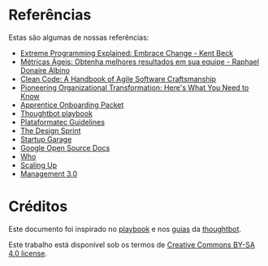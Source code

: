 # Referências

Estas são algumas de nossas referências:

* [Extreme Programming Explained: Embrace Change - Kent Beck](https://www.goodreads.com/book/show/67833.Extreme_Programming_Explained)
* [Métricas Ágeis: Obtenha melhores resultados em sua equipe - Raphael Donaire Albino](https://www.goodreads.com/book/show/35341623-m-tricas-geis)
* [Clean Code: A Handbook of Agile Software Craftsmanship](https://www.goodreads.com/book/show/3735293-clean-code)
* [Pioneering Organizational Transformation: Here's What You Need to Know](https://www.thoughtworks.com/insights/blog/10-tips-transformation-guide-pioneers)
* [Apprentice Onboarding Packet](https://www.apprentice.io)
* [Thoughtbot playbook](https://thoughtbot.com/playbook)
* [Plataformatec Guidelines](https://guidelines.plataformatec.com.br)
* [The Design Sprint](https://www.gv.com/sprint)
* [Startup Garage](https://www.gsb.stanford.edu/stanford-gsb-experience/academic/entrepreneurship/startup-garage)
* [Google Open Source Docs](https://opensource.google.com/docs)
* [Who](https://www.goodreads.com/book/show/4989687-who)
* [Scaling Up](https://www.goodreads.com/book/show/22212880-scaling-up)
* [Management 3.0](https://www.goodreads.com/book/show/10210821-management-3-0)

# Créditos

Este documento foi inspirado no [playbook](https://thoughtbot.com/playbook) e nos [guias](https://github.com/thoughtbot/guides) da [thoughtbot](https://thoughtbot.com).

Este trabalho está disponível sob os termos de [Creative Commons BY-SA 4.0 license](https://creativecommons.org/licenses/by-sa/4.0/).

